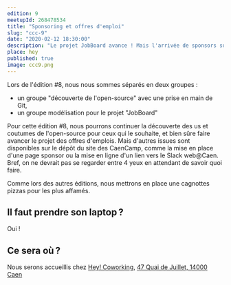 ```yaml
---
edition: 9
meetupId: 268478534
title: "Sponsoring et offres d'emploi"
slug: "ccc-9" 
date: "2020-02-12 18:30:00"
description: "Le projet JobBoard avance ! Mais l'arrivée de sponsors sur les CaenCamp.s va aussi réclamer un peu d'attention sur le site ..."
place: hey
published: true
image: ccc9.png
---
```


Lors de l'édition #8, nous nous sommes séparés en deux groupes : 

* un groupe "découverte de l'open-source" avec une prise en main de Git,
* un groupe modélisation pour le projet "JobBoard"

Pour cette édition #8, nous pourrons continuer la découverte des us et coutumes de l'open-source pour ceux qui le souhaite, et bien sûre faire avancer le projet des offres d'emplois.
Mais d'autres issues sont disponibles sur le dépôt du site des CaenCamp, comme la mise en place d'une page sponsor ou la mise en ligne d'un lien vers le Slack web@Caen. Bref, on ne devrait pas se regarder entre 4 yeux en attendant de savoir quoi faire.

Comme lors des autres éditions, nous mettrons en place une cagnottes pizzas pour les plus affamés.

## Il faut prendre son laptop ?

Oui !

## Ce sera où ?

Nous serons accueillis chez [Hey! Coworking](https://www.hey-coworking.com/), [47 Quai de Juillet, 14000 Caen](https://www.google.fr/maps/place/HEY+!+Coworking/@49.1790401,-0.3522317,15z/data=!4m2!3m1!1s0x0:0x424ace3e48cd2332?sa=X&ved=2ahUKEwjugr707d_dAhURJhoKHQdbANoQ_BIwDnoECAoQCw)
